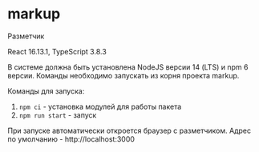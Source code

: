 # markup
Разметчик 

React 16.13.1, TypeScript 3.8.3

В системе должна быть установлена NodeJS версии 14 (LTS) и npm 6 версии.
Команды необходимо запускать из корня проекта markup.

Команды для запуска:
1) ```npm ci``` - установка модулей для работы пакета
2) ```npm run start``` - запуск

При запуске автоматически откроется браузер с разметчиком. Адрес по умолчанию - http://localhost:3000 